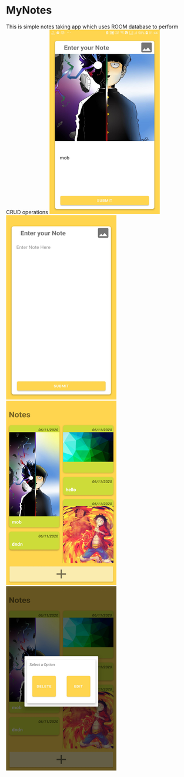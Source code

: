 # MyNotes
This is simple notes taking app which uses ROOM database to perform CRUD operations
<img src="2020_11_06_01_44_46[1].jpg" width="300" height="500"> 
<img src="2020_11_06_01_45_03[1].jpg" width="300" height="500">
<img src="2020_11_06_01_45_18[1].jpg" width="300" height="500"> 
<img src="2020_11_06_01_45_34[1].jpg" width="300" height="500"> 



